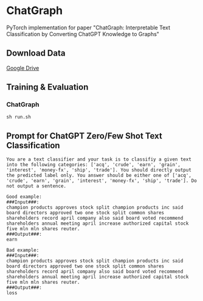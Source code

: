 # ChatGraph
PyTorch implementation for paper "ChatGraph: Interpretable Text Classification by Converting ChatGPT Knowledge to Graphs"

## Download Data

[Google Drive](https://drive.google.com/drive/folders/1I07H-dcfDFIAWA9d9QuXz4gFj-NXzTwK?usp=sharing) 

## Training & Evaluation
### ChatGraph
```
sh run.sh
```
## Prompt for ChatGPT Zero/Few Shot Text Classification
```
You are a text classifier and your task is to classifiy a given text into the following categories: ['acq', 'crude', 'earn', 'grain', 'interest', 'money-fx', 'ship', 'trade']. You should directly output the predicted label only. You answer should be either one of ['acq', 'crude', 'earn', 'grain', 'interest', 'money-fx', 'ship', 'trade']. Do not output a sentence.

Good example: 
###Input###:
champion products approves stock split champion products inc said board directors approved two one stock split common shares shareholders record april company also said board voted recommend shareholders annual meeting april increase authorized capital stock five mln mln shares reuter. 
###Output###:
earn

Bad example:
###Input###:
champion products approves stock split champion products inc said board directors approved two one stock split common shares shareholders record april company also said board voted recommend shareholders annual meeting april increase authorized capital stock five mln mln shares reuter. 
###Output###:
loss
```
